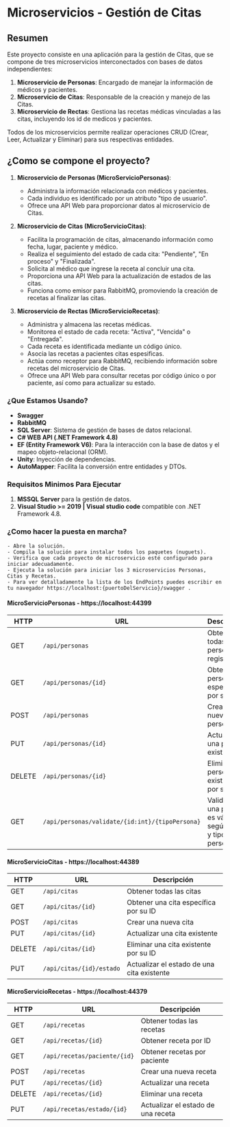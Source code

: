 # Microservicios  - Gestión de Citas

## Resumen
Este proyecto consiste en una aplicación para la gestión de Citas, que se compone de tres microservicios interconectados con bases de datos independientes:

1. **Microservicio de Personas**: Encargado de manejar la información de médicos y pacientes.
2. **Microservicio de Citas**: Responsable de la creación y manejo de las Citas.
3. **Microservicio de Rectas**: Gestiona las recetas médicas vinculadas a las citas, incluyendo los id de medicos y pacientes.

Todos de los microservicios permite realizar operaciones CRUD (Crear, Leer, Actualizar y Eliminar) para sus respectivas entidades.

## ¿Como se compone el proyecto?

1. **Microservicio de Personas (MicroServicioPersonas)**: 
   - Administra la información relacionada con médicos y pacientes.
   - Cada individuo es identificado por un atributo "tipo de usuario".
   - Ofrece una API Web para proporcionar datos al microservicio de Citas.
   
2. **Microservicio de Citas (MicroServicioCitas)**:
   - Facilita la programación de citas, almacenando información como fecha, lugar, paciente y médico.
   - Realiza el seguimiento del estado de cada cita: "Pendiente", "En proceso" y "Finalizada".
   - Solicita al médico que ingrese la receta al concluir una cita.
   - Proporciona una API Web para la actualización de estados de las citas.
   - Funciona como emisor para RabbitMQ, promoviendo la creación de recetas al finalizar las citas.
   
3. **Microservicio de Rectas (MicroServicioRecetas)**:
   - Administra y almacena las recetas médicas.
   - Monitorea el estado de cada receta: "Activa", "Vencida" o "Entregada".
   - Cada receta es identificada mediante un código único.
   - Asocia las recetas a pacientes citas espesificas.
   - Actúa como receptor para RabbitMQ, recibiendo información sobre recetas del microservicio de Citas.
   - Ofrece una API Web para consultar recetas por código único o por paciente, así como para actualizar su estado.

### ¿Que Estamos Usando?
- **Swagger**
- **RabbitMQ**
- **SQL Server**: Sistema de gestión de bases de datos relacional.
- **C# WEB API (.NET Framework 4.8)**
- **EF (Entity Framework V6)**: Para la interacción con la base de datos y el mapeo objeto-relacional (ORM).
- **Unity**: Inyección de dependencias.
- **AutoMapper**: Facilita la conversión entre entidades y DTOs.


### Requisitos Minimos Para Ejecutar

1. **MSSQL Server** para la gestión de datos.
2. **Visual Studio >= 2019 | Visual studio code** compatible con .NET Framework 4.8.


### ¿Como hacer la puesta en marcha?
    - Abre la solución.
    - Compila la solución para instalar todos los paquetes (nuguets).
    - Verifica que cada proyecto de microservicio esté configurado para iniciar adecuadamente.
    - Ejecuta la solución para iniciar los 3 microservicios Personas, Citas y Recetas.
    - Para ver detalladamente la lista de los EndPoints puedes escribir en tu navegador https://localhost:{puertoDelServicio}/swagger .


#### MicroServicioPersonas - https://localhost:44399

| HTTP | URL                          | Descripción                                            |
|--------|-------------------------------|--------------------------------------------------------|
| GET    | `/api/personas`               | Obtener todas las personas registradas                 |
| GET    | `/api/personas/{id}`          | Obtener una persona específica por su ID               |
| POST   | `/api/personas`               | Crear una nueva persona                                 |
| PUT    | `/api/personas/{id}`          | Actualizar una persona existente                        |
| DELETE | `/api/personas/{id}`          | Eliminar una persona existente por su ID               |
| GET    | `/api/personas/validate/{id:int}/{tipoPersona}` | Validar si una persona es válida según su ID y tipo de persona |


#### MicroServicioCitas - https://localhost:44389

| HTTP | URL                          | Descripción                                            |
|--------|-------------------------------|--------------------------------------------------------|
| GET    | `/api/citas`                  | Obtener todas las citas                                 |
| GET    | `/api/citas/{id}`             | Obtener una cita específica por su ID                  |
| POST   | `/api/citas`                  | Crear una nueva cita                                   |
| PUT    | `/api/citas/{id}`             | Actualizar una cita existente                           |
| DELETE | `/api/citas/{id}`             | Eliminar una cita existente por su ID                  |
| PUT    | `/api/citas/{id}/estado`      | Actualizar el estado de una cita existente              |


#### MicroServicioRecetas - https://localhost:44379

| HTTP | URL                          | Descripción                                              |
|--------|-------------------------------|----------------------------------------------------------|
| GET    | `/api/recetas`                | Obtener todas las recetas                                |
| GET    | `/api/recetas/{id}`           | Obtener receta por ID                                    |
| GET    | `/api/recetas/paciente/{id}`  | Obtener recetas por paciente                             |
| POST   | `/api/recetas`                | Crear una nueva receta                                   |
| PUT    | `/api/recetas/{id}`           | Actualizar una receta                                    |
| DELETE | `/api/recetas/{id}`           | Eliminar una receta                                      |
| PUT    | `/api/recetas/estado/{id}`    | Actualizar el estado de una receta                       |




